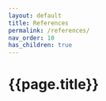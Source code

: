 ```yaml
---
layout: default
title: References
permalink: /references/
nav_order: 10
has_children: true
---
```


# {{page.title}}